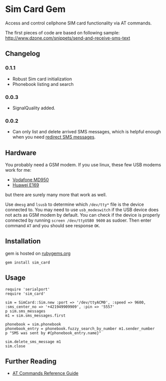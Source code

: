 # Sim Card Gem

Access and control cellphone SIM card functionality via AT commands.

The first pieces of code are based on following sample: http://www.dzone.com/snippets/send-and-receive-sms-text

## Changelog

### 0.1.1

* Robust Sim card initialization
* Phonebook listing and search

### 0.0.3

* SignalQuality added.

### 0.0.2

* Can only list and delete arrived SMS messages, which is helpful enough when you need [redirect SMS messages](https://gist.github.com/petervojtek/6297229).

## Hardware

You probably need a GSM modem. If you use linux, these few USB modems work for me:

 * [Vodafone MD950](https://github.com/sk-vpohybe/stopa-monitor/wiki/3G-modem-Vodafone-MD950)
 * [Huawei E169](https://github.com/sk-vpohybe/stopa-monitor/wiki/3G-modem-Huawei-E169-E620-E800)

but there are surely many more that work as well.

Use `dmesg` and `lsusb` to determine which `/dev/tty*` file is the device connected to.
You may need to use `usb_modeswitch` if the USB device does not acts as GSM modem by default.
You can check if the device is properly connected by running `screen /dev/ttyUSB0 9600` as sudoer.
Then enter command `AT` and you should see response `OK`.

## Installation

gem is hosted on [rubygems.org](https://rubygems.org/gems/sim_card)

```
gem install sim_card
```

## Usage

```
require 'serialport'
require 'sim_card'

sim = SimCard::Sim.new :port => '/dev/ttyACM0', :speed => 9600, :sms_center_no => '+421949909909', :pin => '5557'
p sim.sms_messages
m1 = sim.sms_messages.first

phonebook = sim.phonebook
phonebook_entry = phonebook.fuzzy_search_by_number m1.sender_number
p "SMS was sent by #{phonebook_entry.name}"

sim.delete_sms_message m1
sim.close

```

## Further Reading

 * [AT Commands Reference Guide](https://www.sparkfun.com/datasheets/Cellular%20Modules/AT_Commands_Reference_Guide_r0.pdf)
